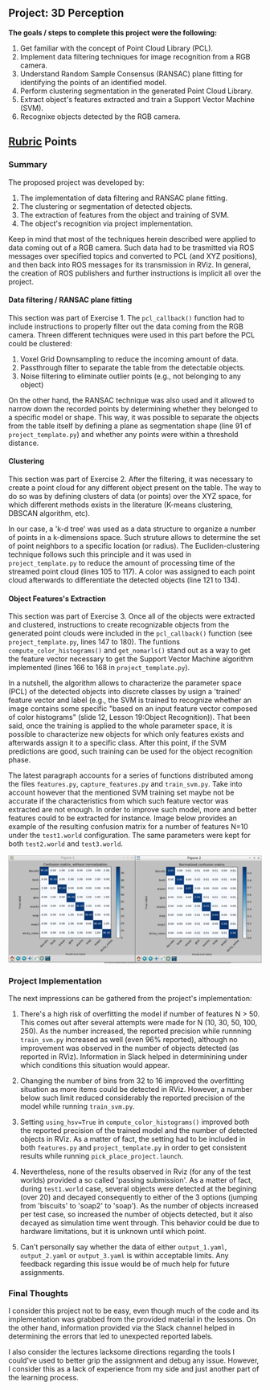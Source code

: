 ## Project: 3D Perception

**The goals / steps to complete this project were the following:**  

1. Get familiar with the concept of Point Cloud Library (PCL).  
2. Implement data filtering techniques for image recognition from a RGB camera. 
3. Understand Random Sample Consensus (RANSAC) plane fitting for identifying the points of an identified model.
4. Perform clustering segmentation in the generated Point Cloud Library.
5. Extract object's features extracted and train a Support Vector Machine (SVM). 
6. Recognixe objects detected by the RGB camera.

[//]: # (Image References)
[image3]: ./image1.png

## [Rubric](https://review.udacity.com/#!/rubrics/1067/view) Points

### Summary

The proposed project was developed by:
1. The implementation of data filtering and RANSAC plane fitting.
2. The clustering or segmentation of detected objects.
3. The extraction of features from the object and training of SVM. 
4. The object's recognition via project implementation.  

Keep in mind that most of the techniques herein described were applied to data coming out of a RGB camera. Such data had to be trasmitted via ROS messages over specified topics and converted to PCL (and XYZ positions), and then back into ROS messages for its transmission in RViz. In general, the creation of ROS publishers and further instructions is implicit all over the project. 

#### Data filtering / RANSAC plane fitting
This section was part of Exercise 1. The `pcl_callback()` function had to include instructions to properly filter out the data coming from the RGB camera. Threen different techniques were used in this part before the PCL could be clustered:
1. Voxel Grid Downsampling to reduce the incoming amount of data. 
2. Passthrough filter to separate the table from the detectable objects. 
3. Noise filtering to eliminate outlier points (e.g., not belonging to any object)

On the other hand, the RANSAC technique was also used and it allowed to narrow down the recorded points by determining whether they belonged to a specific model or shape. This way, it was possible to separate the objects from the table itself by defining a plane as segmentation shape (line 91 of `project_template.py`) and whether any points were within a threshold distance. 

#### Clustering
This section was part of Exercise 2. After the filtering, it was necessary to create a point cloud for any different object present on the table. The way to do so was by defining clusters of data (or points) over the XYZ space, for which different methods exists in the literature (K-means clustering, DBSCAN algorithm, etc). 

In our case, a 'k-d tree' was used as a data structure to organize a number of points in a k-dimensions space. Such struture allows to determine the set of point neighbors to a specific location (or radius). The Eucliden-clustering technique follows such this principle and it was used in `project_template.py` to reduce the amount of processing time of the streamed point cloud (lines 105 to 117). A color was assigned to each point cloud afterwards to differentiate the detected objects (line 121 to 134). 

#### Object Features's Extraction
This section was part of Exercise 3. Once all of the objects were extracted and clustered, instructions to create recognizable objects from the generated point clouds were included in the `pcl_callback()` function (see `project_template.py`, lines 147 to 180).  The funtions `compute_color_histograms()` and `get_nomarls()` stand out as a way to get the feature vector necessary to get the Support Vector Machine algorithm implemented (lines 166 to 168 in `project_template.py`). 

In a nutshell, the algorithm allows to characterize the parameter space (PCL) of the detected objects into discrete classes by usign a 'trained' feature vector and label (e.g., the SVM is trained to recognize whether an image contains some specific "based on an input feature vector composed of color histograms" (slide 12, Lesson 19:Object Recognition)). That been said, once the training is applied to the whole parameter space, it is possible to characterize new objects for which only features exists and afterwards assign it to a specific class. After this point, if the SVM predictions are good, such training can be used for the object recognition phase.

The latest paragraph accounts for a series of functions distributed among the files `features.py`, `capture_features.py` and `train_svm.py`. Take into account however that the mentioned SVM training set maybe not be accurate if the characteristics from which such feature vector was extracted are not enough. In order to improve such model, more and better features could to be extracted for instance. Image below provides an example of the resulting confusion matrix for a number of features N=10 under the `test1.world` configuration. The same parameters were kept for both `test2.world` and `test3.world`. 

![image3]

### Project Implementation
The next impressions can be gathered from the project's implementation:
1. There's a high risk of overfitting the model if number of features N > 50. This comes out after several attempts were made for N (10, 30, 50, 100, 250). As the number increased, the reported precision while runnning `train_svm.py` increased as well (even 96% reported), although no improvement was observed in the number of objects detected (as reported in RViz). Information in Slack helped in determinining under which conditions this situation would appear.  

2. Changing the number of bins from 32 to 16 improved the overfitting situation as more items could be detected in RViz. However, a number below such limit reduced considerably the reported precision of the model while running `train_svm.py`.

3. Setting `using_hsv=True` in `compute_color_histograms()` improved both the reported precision of the trained model and the number of detected objects in RViz. As a matter of fact, the setting had to be included in both `features.py` and `project_template.py` in order to get consistent results while running `pick_place_project.launch`. 

4. Nevertheless, none of the results observed in Rviz (for any of the test worlds) provided a so called 'passing submission'. As a matter of fact, during `test1.world` case, several objects were detected at the begining (over 20) and decayed consequently to either of the 3 options (jumping from 'biscuits' to 'soap2' to 'soap'). As the number of objects increased per test case, so increased the number of objects detected, but it also decayed as simulation time went through. This behavior could be due to hardware limitations, but it is unknown until which point. 

5. Can't personally say whether the data of either `output_1.yaml`, `output_2.yaml` or `output_3.yaml` is within acceptable limits. Any feedback regarding this issue would be of much help for future assignments. 

### Final Thoughts

I consider this project not to be easy, even though much of the code and its implementation was grabbed from the provided material in the lessons. On the other hand, information provided via the Slack channel helped in determining the errors that led to unexpected reported labels. 

I also consider the lectures lacksome directions regarding the tools I could've used to better grip the assignment and debug any issue. However, I consider this as a lack of experience from my side and just another part of the learning process.  


